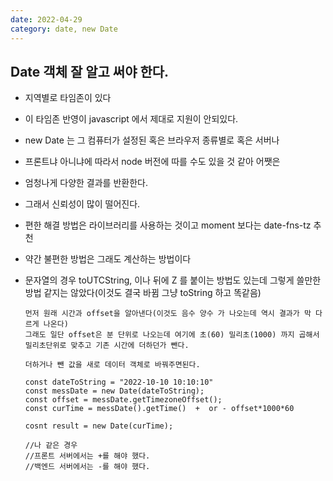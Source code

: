 ```yaml
---
date: 2022-04-29
category: date, new Date
---
```


## Date 객체 잘 알고 써야 한다.

- 지역별로 타임존이 있다
- 이 타임존 반영이 javascript 에서 제대로 지원이 안되있다.
- new Date 는 그 컴퓨터가 설정된 혹은 브라우저 종류별로 혹은 서버나
- 프론트냐 아니냐에 따라서 node 버전에 따를 수도 있을 것 같아 어쨋은
- 엄청나게 다양한 결과를 반환한다.
- 그래서 신뢰성이 많이 떨어진다.
- 편한 해결 방법은 라이브러리를 사용하는 것이고 moment 보다는 date-fns-tz 추천
- 약간 불편한 방법은 그래도 계산하는 방법이다
- 문자열의 경우 toUTCString, 이나 뒤에 Z 를 붙이는 방법도 있는데 그렇게 쓸만한 방법 같지는 않았다(이것도 결국 바뀜 그냥 toString 하고 똑같음)

  ```
  먼저 원래 시간과 offset을 알아낸다(이것도 음수 양수 가 나오는데 역시 결과가 막 다르게 나온다)
  그래도 일단 offset은 분 단위로 나오는데 여기에 초(60) 밀리초(1000) 까지 곱해서 밀리초단위로 맞추고 기존 시간에 더하던가 뺀다.

  더하거나 뺀 값을 새로 데이터 객체로 바꿔주면된다.

  const dateToString = "2022-10-10 10:10:10"
  const messDate = new Date(dateToString);
  const offset = messDate.getTimezoneOffset();
  const curTime = messDate().getTime()  +  or - offset*1000*60

  cosnt result = new Date(curTime);

  //나 같은 경우
  //프론트 서버에서는 +를 해야 했다.
  //백엔드 서버에서는 -를 해야 했다.

  ```
